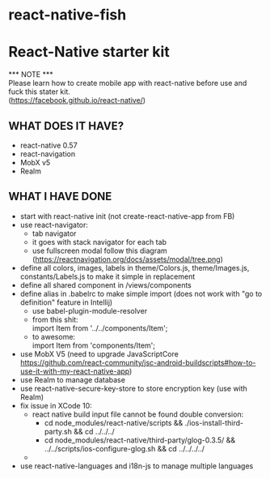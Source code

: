 # react-native-fish
React-Native starter kit
========================================================================================================================
*** NOTE ***  
Please learn how to create mobile app with react-native before use and fuck this stater kit.  
(https://facebook.github.io/react-native/)

WHAT DOES IT HAVE?
------------------
- react-native 0.57
- react-navigation
- MobX v5
- Realm

WHAT I HAVE DONE
------------------
- start with react-native init (not create-react-native-app from FB)
- use react-navigator:
    + tab navigator
    + it goes with stack navigator for each tab
    + use fullscreen modal follow this diagram (https://reactnavigation.org/docs/assets/modal/tree.png)
- define all colors, images, labels in theme/Colors.js, theme/Images.js, constants/Labels.js to make it simple in replacement
- define all shared component in /views/components
- define alias in .babelrc to make simple import (does not work with "go to definition" feature in Intellij)
    + use babel-plugin-module-resolver  
    + from this shit:  
        import Item from '../../components/Item';  
    + to awesome:  
        import Item from 'components/Item';  
- use MobX V5 (need to upgrade JavaScriptCore https://github.com/react-community/jsc-android-buildscripts#how-to-use-it-with-my-react-native-app)
- use Realm to manage database
- use react-native-secure-key-store to store encryption key (use with Realm)
- fix issue in XCode 10:
    + react native build input file cannot be found double conversion:
        * cd node_modules/react-native/scripts && ./ios-install-third-party.sh && cd ../../../
        * cd node_modules/react-native/third-party/glog-0.3.5/ && ../../scripts/ios-configure-glog.sh && cd ../../../../
    + 
- use react-native-languages and i18n-js to manage multiple languages